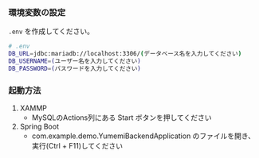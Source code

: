### 環境変数の設定

`.env` を作成してください。

```bash
# .env
DB_URL=jdbc:mariadb://localhost:3306/(データベース名を入力してください)
DB_USERNAME=(ユーザー名を入力してください)
DB_PASSWORD=(パスワードを入力してください)
```

### 起動方法

1. XAMMP
	* MySQLのActions列にある Start ボタンを押してください
2. Spring Boot
	* com.example.demo.YumemiBackendApplication のファイルを開き、実行(Ctrl + F11)してください
